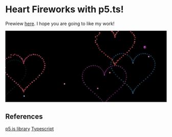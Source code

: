 # Heart Fireworks with p5.ts!

Prewiew [here](https://e3zfp.csb.app/). I hope you are going to like my work!

![Preview image](https://github.com/kubo550/heart-fireworks-p5ts/blob/main/heart-fireworks-preview.png)

## References

[p5.js library](https://p5js.org/)
[Typescript](https://www.typescriptlang.org/)
